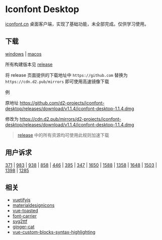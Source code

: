 # Iconfont Desktop

[iconfont.cn](https://www.iconfont.cn/) 桌面客户端，实现了基础功能，未全部完成。仅供学习使用。

## 下载

[windows](https://cdn.d2.pub/mirrors/d2-projects/iconfont-desktop/releases/download/v1.1.4/iconfont-desktop-1.1.4.exe) | [macos](https://cdn.d2.pub/mirrors/d2-projects/iconfont-desktop/releases/download/v1.1.4/iconfont-desktop-1.1.4.dmg)

所有构建版本见 [release](https://github.com/d2-projects/iconfont-desktop/releases)

将 release 页面提供的下载地址中 `https://github.com` 替换为 `https://cdn.d2.pub/mirrors` 即可使用高速镜像下载

例

原地址 https://github.com/d2-projects/iconfont-desktop/releases/download/v1.1.4/iconfont-desktop-1.1.4.dmg

修改为 https://cdn.d2.pub/mirrors/d2-projects/iconfont-desktop/releases/download/v1.1.4/iconfont-desktop-1.1.4.dmg

> [release](https://github.com/d2-projects/iconfont-desktop/releases) 中的所有资源均可使用此规则加速下载

## 用户诉求

[371](https://github.com/thx/iconfont-plus/issues/371) | 
[983](https://github.com/thx/iconfont-plus/issues/983) | 
[938](https://github.com/thx/iconfont-plus/issues/938) | 
[858](https://github.com/thx/iconfont-plus/issues/858) | 
[446](https://github.com/thx/iconfont-plus/issues/446) | 
[395](https://github.com/thx/iconfont-plus/issues/395) | 
[347](https://github.com/thx/iconfont-plus/issues/347) | 
[1650](https://github.com/thx/iconfont-plus/issues/1650) | 
[1588](https://github.com/thx/iconfont-plus/issues/1588) | 
[1358](https://github.com/thx/iconfont-plus/issues/1358) | 
[1648](https://github.com/thx/iconfont-plus/issues/1648) | 
[1503](https://github.com/thx/iconfont-plus/issues/1503) | 
[1398](https://github.com/thx/iconfont-plus/issues/1398) | 
[1285](https://github.com/thx/iconfont-plus/issues/1285)

## 相关

* [vuetifyjs](https://vuetifyjs.com/zh-Hans/)
* [materialdesignicons](https://materialdesignicons.com/)
* [vue-toasted](https://github.com/shakee93/vue-toasted#options)
* [font-carrier](https://github.com/purplebamboo/font-carrier)
* [svg2ttf](https://github.com/fontello/svg2ttf)
* [ginger-cat](https://icons8.cn/illustrations/style--ginger-cat-1)
* [vue-custom-blocks-syntax-highlighting](https://stackoverflow.com/questions/61164060/vue-custom-blocks-syntax-highlighting)
